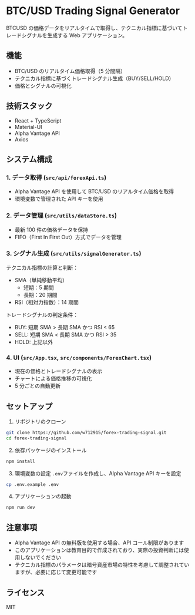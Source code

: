 # BTC/USD Trading Signal Generator

BTCUSD の価格データをリアルタイムで取得し、テクニカル指標に基づいてトレードシグナルを生成する Web アプリケーション。

## 機能

- BTC/USD のリアルタイム価格取得（5 分間隔）
- テクニカル指標に基づくトレードシグナル生成（BUY/SELL/HOLD）
- 価格とシグナルの可視化

## 技術スタック

- React + TypeScript
- Material-UI
- Alpha Vantage API
- Axios

## システム構成

### 1. データ取得 (`src/api/forexApi.ts`)

- Alpha Vantage API を使用して BTC/USD のリアルタイム価格を取得
- 環境変数で管理された API キーを使用

### 2. データ管理 (`src/utils/dataStore.ts`)

- 最新 100 件の価格データを保持
- FIFO（First In First Out）方式でデータを管理

### 3. シグナル生成 (`src/utils/signalGenerator.ts`)

テクニカル指標の計算と判断：

- SMA（単純移動平均）
  - 短期：5 期間
  - 長期：20 期間
- RSI（相対力指数）：14 期間

トレードシグナルの判定条件：

- BUY: 短期 SMA > 長期 SMA かつ RSI < 65
- SELL: 短期 SMA < 長期 SMA かつ RSI > 35
- HOLD: 上記以外

### 4. UI (`src/App.tsx`, `src/components/ForexChart.tsx`)

- 現在の価格とトレードシグナルの表示
- チャートによる価格推移の可視化
- 5 分ごとの自動更新

## セットアップ

1. リポジトリのクローン

```bash
git clone https://github.com/w712915/forex-trading-signal.git
cd forex-trading-signal
```

2. 依存パッケージのインストール

```bash
npm install
```

3. 環境変数の設定
   `.env`ファイルを作成し、Alpha Vantage API キーを設定

```bash
cp .env.example .env
```

4. アプリケーションの起動

```bash
npm run dev
```

## 注意事項

- Alpha Vantage API の無料版を使用する場合、API コール制限があります
- このアプリケーションは教育目的で作成されており、実際の投資判断には使用しないでください
- テクニカル指標のパラメータは暗号資産市場の特性を考慮して調整されていますが、必要に応じて変更可能です

## ライセンス

MIT
